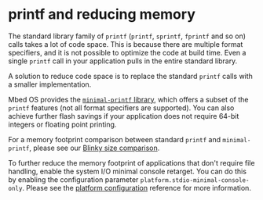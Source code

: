 # printf and reducing memory

The standard library family of `printf` (`printf`, `sprintf`, `fprintf` and so on) calls takes a lot of code space. This is because there are multiple format specifiers, and it is not possible to optimize the code at build time. Even a single `printf` call in your application pulls in the entire standard library.
 
A solution to reduce code space is to replace the standard `printf` calls with a smaller implementation.

Mbed OS provides the [`minimal-printf` library](https://github.com/ARMmbed/mbed-os/blob/master/platform/source/minimal-printf/README.md), which offers a subset of the `printf` features (not all format specifiers are supported). You can also achieve further flash savings if your application does not require 64-bit integers or floating point printing.

For a memory footprint comparison between standard `printf` and `minimal-printf`, please see our [Blinky size comparison](https://github.com/ARMmbed/mbed-os/tree/master/platform/source/minimal-printf#size-comparison).

To further reduce the memory footprint of applications that don't require file handling, enable the system I/O minimal console retarget. You can do this by enabling the configuration parameter `platform.stdio-minimal-console-only`. Please see the [platform configuration](../apis/platform-options-and-config.html) reference for more information.
